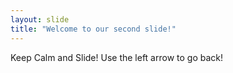 ```yaml
---
layout: slide
title: "Welcome to our second slide!"
---
```

Keep Calm and Slide!
Use the left arrow to go back!
